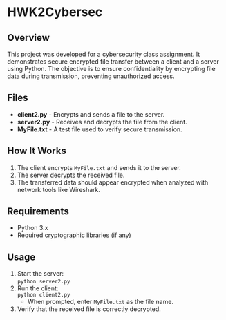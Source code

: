# HWK2Cybersec

## Overview
This project was developed for a cybersecurity class assignment. It demonstrates secure encrypted file transfer between a client and a server using Python. The objective is to ensure confidentiality by encrypting file data during transmission, preventing unauthorized access.

## Files
- **client2.py** - Encrypts and sends a file to the server.
- **server2.py** - Receives and decrypts the file from the client.
- **MyFile.txt** - A test file used to verify secure transmission.

## How It Works
1. The client encrypts `MyFile.txt` and sends it to the server.
2. The server decrypts the received file.
3. The transferred data should appear encrypted when analyzed with network tools like Wireshark.

## Requirements
- Python 3.x
- Required cryptographic libraries (if any)

## Usage
1. Start the server:  
   `python server2.py`
2. Run the client:  
   `python client2.py`  
   - When prompted, enter `MyFile.txt` as the file name.
3. Verify that the received file is correctly decrypted.
